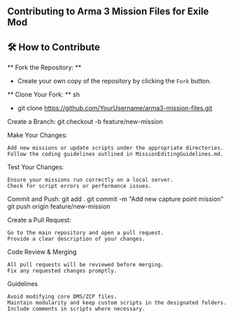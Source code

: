 ## Contributing to Arma 3 Mission Files for Exile Mod
## 🛠️ How to Contribute

** Fork the Repository: **
   - Create your own copy of the repository by clicking the `Fork` button.

** Clone Your Fork: ** sh
  - git clone https://github.com/YourUsername/arma3-mission-files.git

Create a Branch:
  git checkout -b feature/new-mission

Make Your Changes:

    Add new missions or update scripts under the appropriate directories.
    Follow the coding guidelines outlined in MissionEditingGuidelines.md.

Test Your Changes:

    Ensure your missions run correctly on a local server.
    Check for script errors or performance issues.

Commit and Push:
  git add .
  git commit -m "Add new capture point mission"
  git push origin feature/new-mission

Create a Pull Request:

    Go to the main repository and open a pull request.
    Provide a clear description of your changes.

Code Review & Merging

    All pull requests will be reviewed before merging.
    Fix any requested changes promptly.

Guidelines

    Avoid modifying core DMS/ZCP files.
    Maintain modularity and keep custom scripts in the designated folders.
    Include comments in scripts where necessary.

